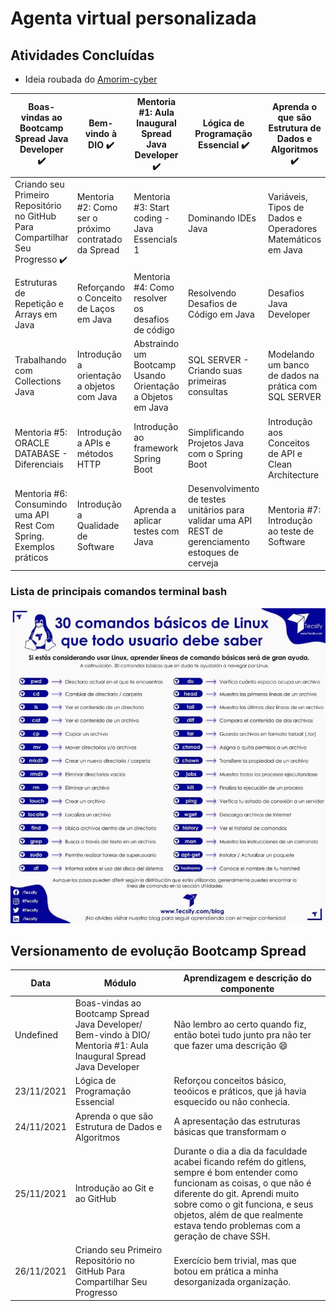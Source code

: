 # Agenta virtual personalizada

## Atividades Concluídas
- Ideia roubada do [Amorim-cyber](https://github.com/Amorim-cyber/Progresso_Bootcamp_Spread/blob/main/README.md)

| **Boas-vindas ao Bootcamp Spread Java Developer ✔️** | **Bem-vindo à DIO ✔️** | **Mentoria #1: Aula Inaugural Spread Java Developer ✔️** | **Lógica de Programação Essencial ✔️** | **Aprenda o que são Estrutura de Dados e Algoritmos ✔️** | **Introdução ao Git e ao GitHub ✔️** |
|---|---|---|---|---|---|
| Criando seu Primeiro Repositório no GitHub Para Compartilhar Seu Progresso ✔️ | Mentoria #2: Como ser o próximo contratado da Spread | Mentoria #3: Start coding - Java Essencials 1 | Dominando IDEs Java | Variáveis, Tipos de Dados e Operadores Matemáticos em Java | Lógica Condicional e Controle de Fluxos em Java |
| Estruturas de Repetição e Arrays em Java | Reforçando o Conceito de Laços em Java | Mentoria #4: Como resolver os desafios de código | Resolvendo Desafios de Código em Java | Desafios Java Developer | Estrutura de dados em Java |
| Trabalhando com Collections Java | Introdução a orientação a objetos com Java | Abstraindo um Bootcamp Usando Orientação a Objetos em Java | SQL SERVER - Criando suas primeiras consultas | Modelando um banco de dados na prática com SQL SERVER | SQL Server: Boas práticas em bancos relacionais |
| Mentoria #5: ORACLE DATABASE - Diferenciais | Introdução a APIs e métodos HTTP | Introdução ao framework Spring Boot | Simplificando Projetos Java com o Spring Boot | Introdução aos Conceitos de API e Clean Architecture | Desenvolvendo um sistema de gerenciamento de pessoas em API REST com Spring Boot |
| Mentoria #6: Consumindo uma API Rest Com Spring. Exemplos práticos | Introdução a Qualidade de Software | Aprenda a aplicar testes com Java | Desenvolvimento de testes unitários para validar uma API REST de gerenciamento estoques de cerveja | Mentoria #7: Introdução ao teste de Software | Mentoria #8: O que você precisa saber para se tornar um desenvolvedor de sucesso na Spread |

### **Lista de principais comandos terminal bash**
![Comandos github](Evolucoes/Comandos_Git/comandos_bash.jpg)

## Versionamento de evolução Bootcamp Spread

| Data | Módulo | Aprendizagem e descrição do componente |
|---|---|---|
| Undefined | Boas-vindas ao Bootcamp Spread Java Developer/ Bem-vindo à DIO/ Mentoria #1: Aula Inaugural Spread Java Developer | Não lembro ao certo quando fiz, então botei tudo junto pra não ter que fazer uma descrição :smile: |
| 23/11/2021 | Lógica de Programação Essencial | Reforçou conceitos básico, teoóicos e práticos, que já havia esquecido ou não conhecia. |
| 24/11/2021 | Aprenda o que são Estrutura de Dados e Algoritmos | A apresentação das estruturas básicas que transformam o  |
| 25/11/2021 | Introdução ao Git e ao GitHub | Durante o dia a dia da faculdade acabei ficando refém do gitlens, sempre é bom entender como funcionam as coisas, o que não é diferente do git. Aprendi muito sobre como o git funciona, e seus objetos, além de que realmente estava tendo problemas com a geração de chave SSH. |
| 26/11/2021 | Criando seu Primeiro Repositório no GitHub Para Compartilhar Seu Progresso | Exercício bem trivial, mas que botou em prática a minha desorganizada organização. |

